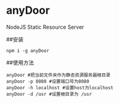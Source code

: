 # anyDoor
NodeJS Static Resource Server



##安装
```
npm i -g anyDoor
```


##使用方法

```
anyDoor #把当前文件夹作为静态资源服务器根目录
anyDoor -p 8080 #设置端口号为8080
anyDoor -h localhost #设置host为localhost
anyDoor -d /usr #设置根目录为 /usr
```
